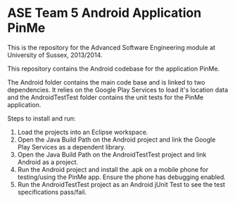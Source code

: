 ASE Team 5 Android Application PinMe
====

This is the repository for the Advanced Software Engineering module at University of Sussex, 2013/2014.

This repository contains the Android codebase for the application PinMe. 

The Android folder contains the main code base and is linked to two dependencies. It relies on the Google Play Services to load it's location data and the AndroidTestTest folder contains the unit tests for the PinMe application.

Steps to install and run:

1. Load the projects into an Eclipse workspace.
2. Open the Java Build Path on the Android project and link the Google Play Services as a dependent library.
3. Open the Java Build Path on the AndroidTestTest project and link Android as a project.
4. Run the Android project and install the .apk on a mobile phone for testing/using the PinMe app. Ensure the phone has debugging enabled.
5. Run the AndroidTestTest project as an Android jUnit Test to see the test specifications pass/fail.
